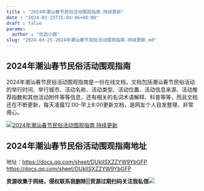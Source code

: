 ```yaml
---
title : "2024年潮汕春节民俗活动围观指南 持续更新"
date : "2024-03-25T15:04:46+08:00"
draft : false
params:
  author : "优选小报"
slug: "2024-03-25-2024年潮汕春节民俗活动围观指南-持续更新.md"
---
```


## 2024年潮汕春节民俗活动围观指南

2024年潮汕春节民俗活动围观指南是一份在线文档，文档包括潮汕春节民俗活动的举行时间、举行城市、活动名称、活动类型、活动位置、活动信息来源、活动推荐指数和其他活动附件等等信息，还有相关的名词术语解释、科普等等，而且文档还在不断更新，每天凌晨12:00-早上8:00更新文档，是网友个人自发整理，非常用心。

[![2024年潮汕春节民俗活动围观指南
持续更新](//img7-1.zhekoulieshou.com/mmbiz_jpg/iaHBVewvSIbAjcr9g6TlCXSfiaDqkbzuEzaw1LMa1T28BhMg8XxYNCv2xwKZIXN2wUVd0PYAwYgAUicoa2o4nicwqQ/0)](//img7-1.zhekoulieshou.com/mmbiz_jpg/iaHBVewvSIbAjcr9g6TlCXSfiaDqkbzuEzaw1LMa1T28BhMg8XxYNCv2xwKZIXN2wUVd0PYAwYgAUicoa2o4nicwqQ/0)

## 2024年潮汕春节民俗活动围观指南地址

地址：https://docs.qq.com/sheet/DUklISXZZYW9YbGFP
https://docs.qq.com/sheet/DUklISXZZYW9YbGFP

**资源收集于网络，侵权联系我删除||资源过期扫码关注我私信**![](//img7-1.zhekoulieshou.com/mmbiz_jpg/iaHBVewvSIbAjcr9g6TlCXSfiaDqkbzuEzp207hVzPqT4YGQOAazQ1KNHCeACbia5Lzq4Ckwibe48iar1q7lgVP1o3w/640?wx_fmt=jpeg&from=appmsg)


